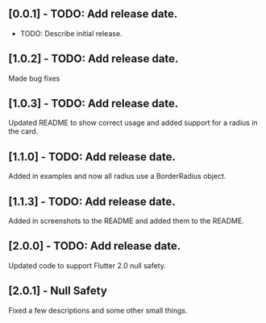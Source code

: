 ## [0.0.1] - TODO: Add release date.

* TODO: Describe initial release.

## [1.0.2] - TODO: Add release date.

Made bug fixes

## [1.0.3] - TODO: Add release date.

Updated README to show correct usage and added support for
a radius in the card.


## [1.1.0] - TODO: Add release date.

Added in examples and now all radius use a BorderRadius object.


## [1.1.3] - TODO: Add release date.

Added in screenshots to the README and added them to the README.

## [2.0.0] - TODO: Add release date.

Updated code to support Flutter 2.0 null safety.

## [2.0.1] - Null Safety

Fixed a few descriptions and some other small things.

